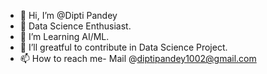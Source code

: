 - 👋 Hi, I’m @Dipti Pandey
- 👀 Data Science Enthusiast.
- 🌱 I’m Learning AI/ML. 
- 💞️ I’ll greatful to contribute in Data Science Project.
- 📫 How to reach me- Mail @diptipandey1002@gmail.com

<!---
TECH-Devil-tech/TECH-Devil-tech is a ✨ special ✨ repository because its `README.md` (this file) appears on your GitHub profile.
You can click the Preview link to take a look at your changes.
--->
